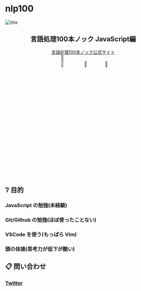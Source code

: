 # nlp100
![title](https://user-images.githubusercontent.com/41932520/85250944-f5c86f80-b492-11ea-8378-a5a9c41d5de4.png)
<h2 align="center">言語処理100本ノック JavaScript編</h2>
<p align="center">
<a href="https://nlp100.github.io/ja/">言語処理100本ノック公式サイト</a>
<br>
<a href=""><img src="https://user-images.githubusercontent.com/41932520/85251302-f01f5980-b493-11ea-9b0c-5fd80b89e407.png" width="10%" /></a>　　
<a href=""><img src="https://user-images.githubusercontent.com/41932520/85251455-4d1b0f80-b494-11ea-853b-204087b42ee6.png" width="7%" /></a>　　
<a href=""><img src="https://user-images.githubusercontent.com/41932520/85251343-147b3600-b494-11ea-929b-6344dc1dea73.png" width="7%" /></a>
</p>

## ❔ 目的
### JavaScript の勉強(未経験)
### Git/Github の勉強(ほぼ使ったことない)
### VSCode を使う(もっぱら Vim)
### 頭の体操(思考力が低下が酷い)

## 📋 問い合わせ
### [Twitter](https://twitter.com/gnsnghm)
